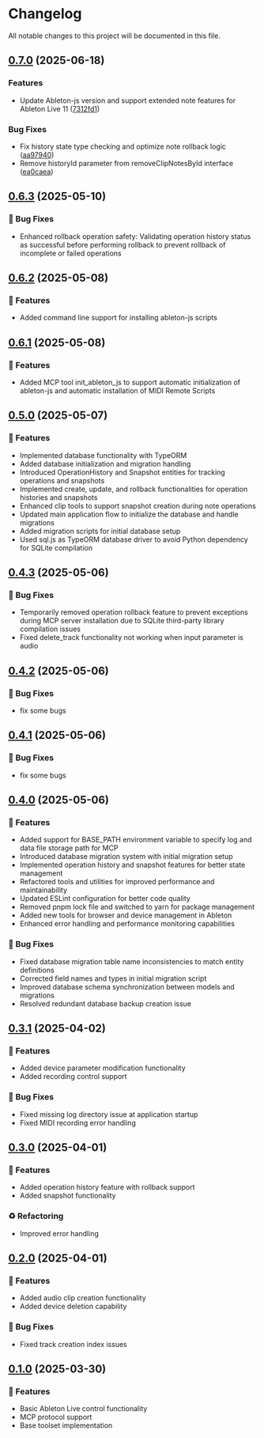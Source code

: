 # Changelog

All notable changes to this project will be documented in this file.

## [0.7.0](https://github.com/xiaolaa2/ableton-copilot-mcp/compare/v0.6.3...v0.7.0) (2025-06-18)


### Features

* Update Ableton-js version and support extended note features for Ableton Live 11 ([7312fd1](https://github.com/xiaolaa2/ableton-copilot-mcp/commit/7312fd19d83dfd594a3bab8876e4eb254945e39d))


### Bug Fixes

* Fix history state type checking and optimize note rollback logic ([aa97940](https://github.com/xiaolaa2/ableton-copilot-mcp/commit/aa979404e95e649036387fc401074238b02a5a2f))
* Remove historyId parameter from removeClipNotesById interface ([ea0caea](https://github.com/xiaolaa2/ableton-copilot-mcp/commit/ea0caea448dff1a3e5d9d3cdcad488822a3a7819))

## [0.6.3](https://github.com/xiaolaa2/ableton-copilot-mcp/compare/v0.6.2...v0.6.3) (2025-05-10)


### 🐛 Bug Fixes

* Enhanced rollback operation safety: Validating operation history status as successful before performing rollback to prevent rollback of incomplete or failed operations

## [0.6.2](https://github.com/xiaolaa2/ableton-copilot-mcp/compare/v0.6.1...v0.6.2) (2025-05-08)


### 🚀 Features

* Added command line support for installing ableton-js scripts

## [0.6.1](https://github.com/xiaolaa2/ableton-copilot-mcp/compare/v0.5.0...v0.6.1) (2025-05-08)


### 🚀 Features

* Added MCP tool init_ableton_js to support automatic initialization of ableton-js and automatic installation of MIDI Remote Scripts

## [0.5.0](https://github.com/xiaolaa2/ableton-copilot-mcp/compare/v0.4.3...v0.5.0) (2025-05-07)


### 🚀 Features

* Implemented database functionality with TypeORM
* Added database initialization and migration handling
* Introduced OperationHistory and Snapshot entities for tracking operations and snapshots
* Implemented create, update, and rollback functionalities for operation histories and snapshots
* Enhanced clip tools to support snapshot creation during note operations
* Updated main application flow to initialize the database and handle migrations
* Added migration scripts for initial database setup
* Used sql.js as TypeORM database driver to avoid Python dependency for SQLite compilation

## [0.4.3](https://github.com/xiaolaa2/ableton-copilot-mcp/compare/v0.4.2...v0.4.3) (2025-05-06)


### 🐛 Bug Fixes

* Temporarily removed operation rollback feature to prevent exceptions during MCP server installation due to SQLite third-party library compilation issues
* Fixed delete_track functionality not working when input parameter is audio

## [0.4.2](https://github.com/xiaolaa2/ableton-copilot-mcp/compare/v0.4.1...v0.4.2) (2025-05-06)


### 🐛 Bug Fixes

* fix some bugs

## [0.4.1](https://github.com/xiaolaa2/ableton-copilot-mcp/compare/v0.4.0...v0.4.1) (2025-05-06)


### 🐛 Bug Fixes

* fix some bugs

## [0.4.0](https://github.com/xiaolaa2/ableton-copilot-mcp/compare/v0.3.1...v0.4.0) (2025-05-06)


### 🚀 Features

* Added support for BASE_PATH environment variable to specify log and data file storage path for MCP
* Introduced database migration system with initial migration setup
* Implemented operation history and snapshot features for better state management
* Refactored tools and utilities for improved performance and maintainability
* Updated ESLint configuration for better code quality
* Removed pnpm lock file and switched to yarn for package management
* Added new tools for browser and device management in Ableton
* Enhanced error handling and performance monitoring capabilities


### 🐛 Bug Fixes

* Fixed database migration table name inconsistencies to match entity definitions
* Corrected field names and types in initial migration script
* Improved database schema synchronization between models and migrations
* Resolved redundant database backup creation issue

## [0.3.1](https://github.com/xiaolaa2/ableton-copilot-mcp/compare/v0.3.0...v0.3.1) (2025-04-02)


### 🚀 Features

* Added device parameter modification functionality
* Added recording control support


### 🐛 Bug Fixes

* Fixed missing log directory issue at application startup
* Fixed MIDI recording error handling

## [0.3.0](https://github.com/xiaolaa2/ableton-copilot-mcp/compare/v0.2.0...v0.3.0) (2025-04-01)


### 🚀 Features

* Added operation history feature with rollback support
* Added snapshot functionality


### ♻️ Refactoring

* Improved error handling

## [0.2.0](https://github.com/xiaolaa2/ableton-copilot-mcp/compare/v0.1.0...v0.2.0) (2025-04-01)


### 🚀 Features

* Added audio clip creation functionality
* Added device deletion capability


### 🐛 Bug Fixes

* Fixed track creation index issues

## [0.1.0](https://github.com/xiaolaa2/ableton-copilot-mcp/releases/tag/v0.1.0) (2025-03-30)


### 🚀 Features

* Basic Ableton Live control functionality
* MCP protocol support
* Base toolset implementation
